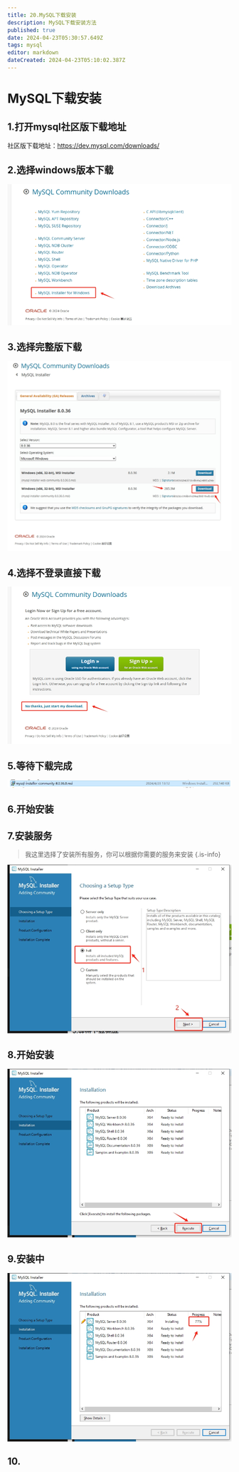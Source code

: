 ```yaml
---
title: 20.MySQL下载安装
description: MySQL下载安装方法
published: true
date: 2024-04-23T05:30:57.649Z
tags: mysql
editor: markdown
dateCreated: 2024-04-23T05:10:02.387Z
---
```


# MySQL下载安装

## 1.打开mysql社区版下载地址
社区版下载地址：https://dev.mysql.com/downloads/

## 2.选择windows版本下载
![选择windows版本.png](/wiki/工具下载/mysql/选择windows版本.png)

## 3.选择完整版下载
![选择完整版下载.png](/wiki/工具下载/mysql/选择完整版下载.png)

## 4.选择不登录直接下载
![选择不登录直接下载.png](/wiki/工具下载/mysql/选择不登录直接下载.png)


## 5.等待下载完成
![下载完成.png](/wiki/工具下载/mysql/下载完成.png)

## 6.开始安装

## 7.安装服务
> 我这里选择了安装所有服务，你可以根据你需要的服务来安装
{.is-info}

![安装所有服务.png](/wiki/工具下载/mysql/安装所有服务.png)

## 8.开始安装
![开始安装.png](/wiki/工具下载/mysql/开始安装.png)

## 9.安装中
![等待安装.png](/wiki/工具下载/mysql/等待安装.png)

## 10.
